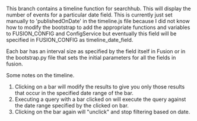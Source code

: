 This branch contains a timeline function for searchhub. This will display 
the number of events for a particular date field. This is currently just set manually 
to 'publishedOnDate' in the timeline.js file because I did not know how to 
modify the bootstrap to add the appropriate functions and variables to 
FUSION_CONFIG and ConfigService but eventually this field will be
specified in FUSION_CONFIG as timeline_date_field. 

Each bar has an interval size as specified by the field itself in Fusion or 
in the bootstrap.py file that sets the initial parameters for all the fields in
fusion. 

Some notes on the timeline. 
1. Clicking on a bar will modify the results to give you only those results that
occur in the specified date range of the bar. 
2. Executing a query with a bar clicked on 
will execute the query against the date range specified by the clicked on bar. 
3. Clicking on the bar again will "unclick" and stop filtering based on date. 
